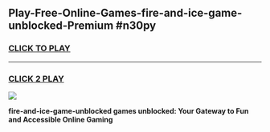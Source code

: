
## Play-Free-Online-Games-fire-and-ice-game-unblocked-Premium #n30py
<h3>
<a href="https://premium.freeplayer.one?title=fire-and-ice-game-unblocked&ref=8M">CLICK TO PLAY</a></h3>
<hr>

<h3>
<a href="https://premium.freeplayer.one?title=fire-and-ice-game-unblocked&ref=8M">CLICK 2 PLAY</a>
  
</h3>

<a href="https://premium.freeplayer.one?title=fire-and-ice-game-unblocked&ref=8M"><img src="https://clearcache.store/games.png"></a>


**fire-and-ice-game-unblocked games unblocked: Your Gateway to Fun and Accessible Online Gaming**

